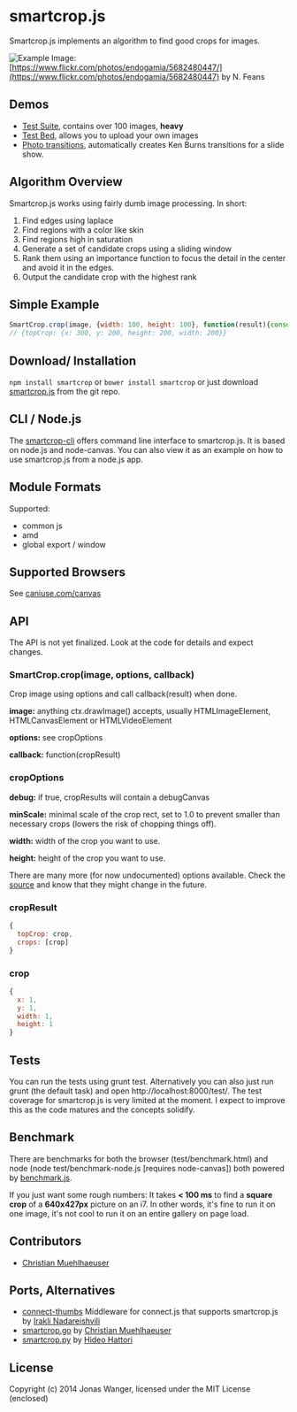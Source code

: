 # smartcrop.js

Smartcrop.js implements an algorithm to find good crops for images.

![Example](http://29a.ch/sandbox/2014/smartcrop/example.jpg)
Image: [https://www.flickr.com/photos/endogamia/5682480447/](https://www.flickr.com/photos/endogamia/5682480447) by N. Feans

## Demos
* [Test Suite](http://29a.ch/sandbox/2014/smartcrop/examples/testsuite.html), contains over 100 images, **heavy**
* [Test Bed](http://29a.ch/sandbox/2014/smartcrop/examples/testbed.html), allows you to upload your own images
* [Photo transitions](http://29a.ch/sandbox/2014/smartcrop/examples/slideshow.html), automatically creates Ken Burns transitions for a slide show.

## Algorithm Overview
Smartcrop.js works using fairly dumb image processing. In short:

1. Find edges using laplace
1. Find regions with a color like skin
1. Find regions high in saturation
1. Generate a set of candidate crops using a sliding window
1. Rank them using an importance function to focus the detail in the center
  and avoid it in the edges. 
1. Output the candidate crop with the highest rank


## Simple Example
```javascript
SmartCrop.crop(image, {width: 100, height: 100}, function(result){console.log(result);});
// {topCrop: {x: 300, y: 200, height: 200, width: 200}}
```

## Download/ Installation
```npm install smartcrop```
or
```bower install smartcrop```
or just download [smartcrop.js](https://raw.githubusercontent.com/jwagner/smartcrop.js/master/smartcrop.js) from the git repo.

## CLI / Node.js
The [smartcrop-cli](https://github.com/jwagner/smartcrop-cli) offers command line interface to smartcrop.js. It is based on node.js and node-canvas. You can also view it as an example on how to use smartcrop.js from a node.js app.

## Module Formats

Supported:
* common js
* amd
* global export / window

## Supported Browsers
See [caniuse.com/canvas](http://caniuse.com/canvas)

## API

The API is not yet finalized. Look at the code for details and expect changes.

### SmartCrop.crop(image, options, callback)
Crop image using options and call callback(result) when done.

**image:** anything ctx.drawImage() accepts, usually HTMLImageElement, HTMLCanvasElement or HTMLVideoElement

**options:** see cropOptions

**callback:** function(cropResult)

### cropOptions

**debug:** if true, cropResults will contain a debugCanvas

**minScale:** minimal scale of the crop rect, set to 1.0 to prevent smaller than necessary crops (lowers the risk of chopping things off).

**width:** width of the crop you want to use. 

**height:** height of the crop you want to use.

There are many more (for now undocumented) options available. Check the [source](smartcrop.js#L32) and know that they might change in the future.

### cropResult
```javascript
{
  topCrop: crop,
  crops: [crop]
}
```
### crop
```javascript
{
  x: 1,
  y: 1,
  width: 1,
  height: 1
}
```

## Tests

You can run the tests using grunt test. Alternatively you can also just run grunt (the default task) and open http://localhost:8000/test/. 
The test coverage for smartcrop.js is very limited at the moment. I expect to improve this as the code matures and the concepts solidify.

## Benchmark
There are benchmarks for both the browser (test/benchmark.html) and node (node test/benchmark-node.js [requires node-canvas])
both powered by [benchmark.js](http://benchmarkjs.com).

If you just want some rough numbers: It takes **< 100 ms** to find a **square crop** of a **640x427px** picture on an i7.
In other words, it's fine to run it on one image, it's not cool to run it on an entire gallery on page load.

## Contributors

* [Christian Muehlhaeuser](https://github.com/muesli)

## Ports, Alternatives

* [connect-thumbs](https://github.com/inadarei/connect-thumbs) Middleware for connect.js that supports smartcrop.js by [Irakli Nadareishvili](https://github.com/inadarei/connect-thumbs)
* [smartcrop.go](https://github.com/muesli/smartcrop) by [Christian Muehlhaeuser](https://github.com/muesli)
* [smartcrop.py](https://github.com/hhatto/smartcrop.py) by [Hideo Hattori](http://www.hexacosa.net/about/)

## License
Copyright (c) 2014 Jonas Wanger, licensed under the MIT License (enclosed)
